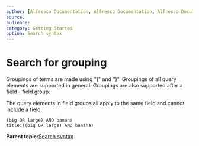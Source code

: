 ```yaml
---
author: [Alfresco Documentation, Alfresco Documentation, Alfresco Documentation]
source: 
audience: 
category: Getting Started
option: Search syntax
---
```


# Search for grouping

Groupings of terms are made using "\(" and "\)". Groupings of all query elements are supported in general. Groupings are also supported after a field - field group.

The query elements in field groups all apply to the same field and cannot include a field.

```
(big OR large) AND banana  
title:((big OR large) AND banana)
```

**Parent topic:**[Search syntax](../concepts/rm-searchsyntax-intro.md)

